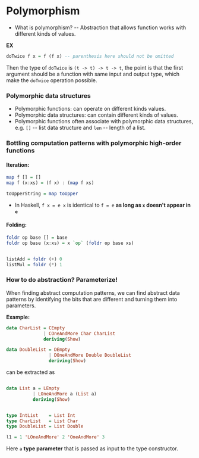 # Polymorphism

* What is polymorphism? -- Abstraction that allows function works with different kinds of values.

**EX**

```Haskell
doTwice f x = f (f x) -- parenthesis here should not be omitted
``` 
Then the type of `doTwice` is `(t -> t) -> t -> t`, the point is that the first argument should be a function with same input and output type, which make the `doTwice` operation possible.

### Polymorphic data structures

* Polymorphic functions: can operate on different kinds values.
* Polymorphic data structures: can contain different kinds of values.
* Polymorphic functions often associate with polymorphic data structures, e.g. `[]` -- list data structure and `len` -- length of a list.

### Bottling computation patterns with polymorphic high-order functions

#### Iteration:
```Haskell
map f [] = []
map f (x:xs) = (f x) : (map f xs)

toUpperString = map toUpper
```
* In Haskell, `f x = e x` is identical to `f = e` **as long as `x` doesn't appear in `e`**

#### Folding:
```Haskell
foldr op base [] = base
foldr op base (x:xs) = x `op` (foldr op base xs)


listAdd = foldr (+) 0
listMul = foldr (*) 1
```

### How to do abstraction? Parameterize!
When finding abstract computation patterns, we can find abstract data patterns by identifying the bits that are different and turning them into parameters.

**Example:**

```Haskell
data CharList = CEmpty
              | COneAndMore Char CharList
              deriving(Show)

data DoubleList = DEmpty
                | DOneAndMore Double DoubleList
                deriving(Show)
```
can be extracted as
```Haskell

data List a = LEmpty
          | LOneAndMore a (List a)
          deriving(Show)


type IntList    = List Int
type CharList   = List Char
type DoubleList = List Double

l1 = 1 'LOneAndMore' 2 'OneAndMore' 3
```
Here `a` **type parameter** that is passed as input to the type constructor.


